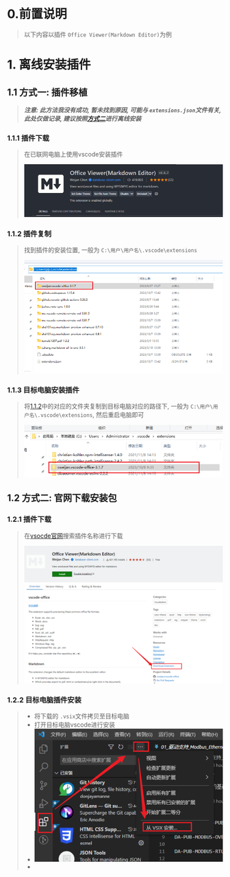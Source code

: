 # 0.前置说明

> 以下内容以插件 `Office Viewer(Markdown Editor)`为例

# 1. 离线安装插件

## 1.1 方式一: 插件移植

> ***注意: 此方法我没有成功, 暂未找到原因, 可能与 `extensions.json`文件有关, 此处仅做记录, 建议按照[方式二](#12-方式二-官网下载安装包)进行离线安装***

### 1.1.1 插件下载

> 在已联网电脑上使用vscode安装插件
>
> ![1696728650519](image/3.离线安装插件/1696728650519.png)

### 1.1.2 插件复制

> 找到插件的安装位置, 一般为 `C:\用户\用户名\.vscode\extensions`
>
> ![1696728677231](image/3.离线安装插件/1696728677231.png)

### 1.1.3 目标电脑安装插件

> 将[1.1.2](#112-插件复制)中的对应的文件夹复制到目标电脑对应的路径下, 一般为 `C:\用户\用户名\.vscode\extensions`, 然后重启电脑即可
>
> ![1696729122330](image/3.离线安装插件/1696729122330.png)

## 1.2 方式二: 官网下载安装包

### 1.2.1 插件下载

> 在[vsocde官网](https://marketplace.visualstudio.com/vscode)搜索插件名称进行下载
>
> ![1696729834137](image/3.离线安装插件/1696729834137.png)

### 1.2.2 目标电脑插件安装

> - 将下载的 `.vsix`文件拷贝至目标电脑
> - 打开目标电脑vscode进行安装
> - ![1696730087008](image/3.离线安装插件/1696730087008.png)
> -

